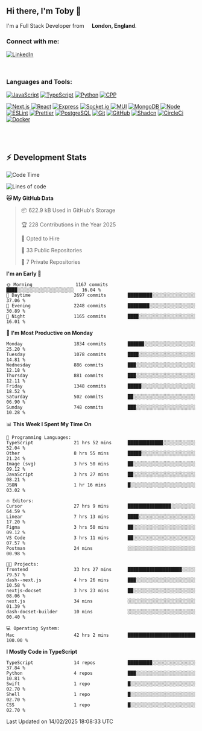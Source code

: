 ## Hi there, I'm Toby 👋

I'm a Full Stack Developer from <img src="https://cdn-icons-png.flaticon.com/512/197/197374.png" width="13" /> **London, England**.

### Connect with me:

[![LinkedIn][linkedin-shield]][linkedin-url]

<br />

### Languages and Tools:

[![JavaScript][JavaScript]][JavaScript-url] [![TypeScript][TypeScript]][TypeScript-url] [![Python][Python]][Python-url] [![CPP][CPP]][CPP-url]

[![Next.js][Next.js]][Next-url] [![React][React.js]][React-url] [![Express][Express.js]][Express-url] [![Socket.io][SocketIo]][SocketIo-url] [![MUI][MUI]][MUI-url] [![MongoDB][MongoDB]][Mongo-url] [![Node][Node.js]][Node-url] [![ESLint][ESLint]][ESLint-url] [![Prettier][Prettier]][Prettier-url] [![PostgreSQL][PostgreSQL]][PostgreSQL-url] [![Git][Git]][Git-url] [![GitHub][GitHub]][GitHub-url] [![Shadcn][Shadcn]][Shadcn-url] [![CircleCi][CircleCi]][CircleCi-url] [![Docker][Docker]][Docker-url]

<br />
<br />

## :zap: Development Stats

<!--START_SECTION:waka-->
![Code Time](http://img.shields.io/badge/Code%20Time-1%2C179%20hrs%2054%20mins-blue)

![Lines of code](https://img.shields.io/badge/From%20Hello%20World%20I%27ve%20Written-3.3%20million%20lines%20of%20code-blue)

**🐱 My GitHub Data** 

> 📦 622.9 kB Used in GitHub's Storage 
 > 
> 🏆 228 Contributions in the Year 2025
 > 
> 💼 Opted to Hire
 > 
> 📜 33 Public Repositories 
 > 
> 🔑 7 Private Repositories 
 > 
**I'm an Early 🐤** 

```text
🌞 Morning                1167 commits        ████░░░░░░░░░░░░░░░░░░░░░   16.04 % 
🌆 Daytime                2697 commits        █████████░░░░░░░░░░░░░░░░   37.06 % 
🌃 Evening                2248 commits        ████████░░░░░░░░░░░░░░░░░   30.89 % 
🌙 Night                  1165 commits        ████░░░░░░░░░░░░░░░░░░░░░   16.01 % 
```
📅 **I'm Most Productive on Monday** 

```text
Monday                   1834 commits        ██████░░░░░░░░░░░░░░░░░░░   25.20 % 
Tuesday                  1078 commits        ████░░░░░░░░░░░░░░░░░░░░░   14.81 % 
Wednesday                886 commits         ███░░░░░░░░░░░░░░░░░░░░░░   12.18 % 
Thursday                 881 commits         ███░░░░░░░░░░░░░░░░░░░░░░   12.11 % 
Friday                   1348 commits        █████░░░░░░░░░░░░░░░░░░░░   18.52 % 
Saturday                 502 commits         ██░░░░░░░░░░░░░░░░░░░░░░░   06.90 % 
Sunday                   748 commits         ███░░░░░░░░░░░░░░░░░░░░░░   10.28 % 
```


📊 **This Week I Spent My Time On** 

```text
💬 Programming Languages: 
TypeScript               21 hrs 52 mins      █████████████░░░░░░░░░░░░   52.04 % 
Other                    8 hrs 55 mins       █████░░░░░░░░░░░░░░░░░░░░   21.24 % 
Image (svg)              3 hrs 50 mins       ██░░░░░░░░░░░░░░░░░░░░░░░   09.12 % 
JavaScript               3 hrs 27 mins       ██░░░░░░░░░░░░░░░░░░░░░░░   08.21 % 
JSON                     1 hr 16 mins        █░░░░░░░░░░░░░░░░░░░░░░░░   03.02 % 

🔥 Editors: 
Cursor                   27 hrs 9 mins       ████████████████░░░░░░░░░   64.59 % 
Linear                   7 hrs 13 mins       ████░░░░░░░░░░░░░░░░░░░░░   17.20 % 
Figma                    3 hrs 50 mins       ██░░░░░░░░░░░░░░░░░░░░░░░   09.12 % 
VS Code                  3 hrs 11 mins       ██░░░░░░░░░░░░░░░░░░░░░░░   07.57 % 
Postman                  24 mins             ░░░░░░░░░░░░░░░░░░░░░░░░░   00.98 % 

🐱‍💻 Projects: 
frontend                 33 hrs 27 mins      ████████████████████░░░░░   79.57 % 
dash--next.js            4 hrs 26 mins       ███░░░░░░░░░░░░░░░░░░░░░░   10.58 % 
nextjs-docset            3 hrs 23 mins       ██░░░░░░░░░░░░░░░░░░░░░░░   08.06 % 
next.js                  34 mins             ░░░░░░░░░░░░░░░░░░░░░░░░░   01.39 % 
dash-docset-builder      10 mins             ░░░░░░░░░░░░░░░░░░░░░░░░░   00.40 % 

💻 Operating System: 
Mac                      42 hrs 2 mins       █████████████████████████   100.00 % 
```

**I Mostly Code in TypeScript** 

```text
TypeScript               14 repos            █████████░░░░░░░░░░░░░░░░   37.84 % 
Python                   4 repos             ███░░░░░░░░░░░░░░░░░░░░░░   10.81 % 
Swift                    1 repo              █░░░░░░░░░░░░░░░░░░░░░░░░   02.70 % 
Shell                    1 repo              █░░░░░░░░░░░░░░░░░░░░░░░░   02.70 % 
CSS                      1 repo              █░░░░░░░░░░░░░░░░░░░░░░░░   02.70 % 
```




 Last Updated on 14/02/2025 18:08:33 UTC
<!--END_SECTION:waka-->


<!-- MARKDOWN LINKS & IMAGES -->
<!-- https://www.markdownguide.org/basic-syntax/#reference-style-links -->

[CPP-url]: https://cplusplus.com/
[CPP]: https://img.shields.io/badge/-C++-blue?style=for-the-badge&logo=cplusplus
[JavaScript-url]: https://developer.mozilla.org/en-US/docs/Web/JavaScript
[JavaScript]: https://shields.io/badge/JavaScript-F7DF1E?logo=JavaScript&logoColor=000&style=for-the-badge
[TypeScript-url]: https://www.typescriptlang.org/
[TypeScript]: https://shields.io/badge/TypeScript-3178C6?logo=TypeScript&logoColor=FFF&style=for-the-badge
[Python-url]: https://www.python.org/
[Python]: https://img.shields.io/badge/python-3670A0?style=for-the-badge&logo=python&logoColor=ffdd54
[linkedin-shield]: https://img.shields.io/badge/LinkedIn-0077B5?style=for-the-badge&logo=linkedin&logoColor=white
[linkedin-url]: https://linkedin.com/in/toby-dixon-smith/
[Next.js]: https://img.shields.io/badge/next.js-000000?style=for-the-badge&logo=nextdotjs&logoColor=white
[Next-url]: https://nextjs.org/
[React.js]: https://img.shields.io/badge/React-20232A?style=for-the-badge&logo=react&logoColor=61DAFB
[React-url]: https://reactjs.org/
[Express.js]: https://img.shields.io/badge/Express.js-404D59?style=for-the-badge&logo=express
[Express-url]: https://expressjs.com/
[Node.js]: https://img.shields.io/badge/Node.js-43853D?style=for-the-badge&logo=node.js&logoColor=white
[Node-url]: https://nodejs.org/
[MongoDB]: https://img.shields.io/badge/MongoDB-4EA94B?style=for-the-badge&logo=mongodb&logoColor=white
[Mongo-url]: https://www.mongodb.com/
[ESLint]: https://img.shields.io/badge/eslint-3A33D1?style=for-the-badge&logo=eslint&logoColor=white
[ESLint-url]: https://eslint.org/
[Prettier]: https://img.shields.io/badge/prettier-1A2C34?style=for-the-badge&logo=prettier&logoColor=F7BA3E
[Prettier-url]: https://prettier.io/
[SocketIo-url]: https://socket.io/
[SocketIo]: https://img.shields.io/badge/Socket.io-010101?style=for-the-badge&logo=socket.io&badgeColor=010101
[MUI-url]: https://mui.com/
[MUI]: https://img.shields.io/badge/MUI-%230081CB.svg?style=for-the-badge&logo=mui&logoColor=white
[PostgreSQL-url]: https://www.postgresql.org/
[PostgreSQL]: https://img.shields.io/badge/postgresql-4169e1?style=for-the-badge&logo=postgresql&logoColor=white
[Git-url]: https://git-scm.com/
[Git]: https://img.shields.io/badge/GIT-E44C30?style=for-the-badge&logo=git&logoColor=white
[GitHub-url]: https://github.com/
[GitHub]: https://img.shields.io/badge/GitHub-100000?style=for-the-badge&logo=github&logoColor=white
[Shadcn-url]: https://ui.shadcn.com/
[Shadcn]: https://img.shields.io/badge/shadcn%2Fui-000?logo=shadcnui&logoColor=fff&style=for-the-badge
[CircleCi-url]: https://ui.shadcn.com/
[CircleCi]: https://img.shields.io/badge/circleci-343434?logo=circleci&logoColor=fff&style=for-the-badge
[Docker-url]: https://ui.shadcn.com/
[Docker]: https://img.shields.io/badge/docker-2496ED?logo=docker&logoColor=fff&style=for-the-badge
